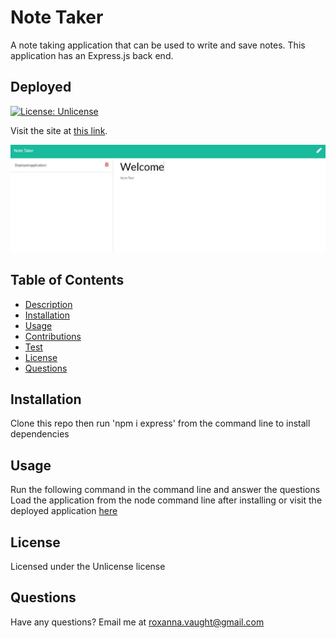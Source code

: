 # Note Taker
  A note taking application that can be used to write and save notes. This application has an Express.js back end.

  ## Deployed 
  [![License: Unlicense](https://img.shields.io/badge/license-Unlicense-blue.svg)](http://unlicense.org/)

  Visit the site at [this link](https://secret-stream-96822.herokuapp.com/).

  <img src = ".\assets\screenshot.JPG" alt = "application screenshot" />

  ## Table of Contents 
  * [Description](#description)
  * [Installation](#installation)
  * [Usage](#usage)
  * [Contributions](#contributions)
  * [Test](#test)
  * [License](#license)
  * [Questions](#questions)

  ## Installation
  Clone this repo then run 'npm i express' from the command line to install dependencies 
  
  ## Usage
  Run the following command in the command line and answer the questions Load the application from the node command line after installing or visit the deployed application [here](https://secret-stream-96822.herokuapp.com/)

  ## License
  Licensed under the Unlicense license

  ## Questions
  Have any questions? Email me at roxanna.vaught@gmail.com

